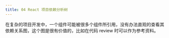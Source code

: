 ```yaml
---
title: 04 React 项目依赖分析树
---
```


在复杂的项目开发中，一个组件可能被很多个组件所引用，没有办法直观的查看其依赖关系图，这个图是很有价值的，比如在代码 review 时可以作为参考资料。